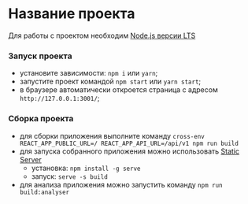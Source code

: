 # Название проекта

Для работы с проектом необходим [Node.js версии LTS][1]

### Запуск проекта

- установите зависимости: `npm i` или `yarn`;
- запустите проект командой `npm start` или `yarn start`;
- в браузере автоматически откроется страница с адресом `http://127.0.0.1:3001/`;

### Сборка проекта

- для сборки приложения выполните команду 
`cross-env REACT_APP_PUBLIC_URL=/ REACT_APP_API_URL=/api/v1 npm run build`
- для запуска собранного приложения можно использовать [Static Server][2]
    - установка: `npm install -g serve`
    - запуск: `serve -s build`
- для анализа приложения можно запустить команду `npm run build:analyser`

[1]: https://nodejs.org/ru/
[2]: https://create-react-app.dev/docs/deployment/
